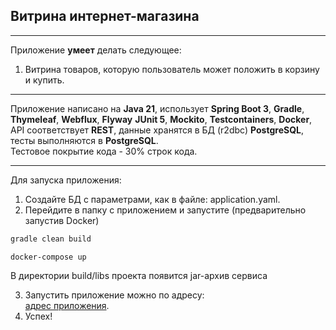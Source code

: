 ## Витрина интернет-магазина

_______

Приложение **умеет** делать следующее:

1. Витрина товаров, которую пользователь может положить в корзину и купить.

-------

Приложение написано на **Java 21**, использует **Spring Boot 3**, **Gradle**, **Thymeleaf**, **Webflux**, **Flyway**
**JUnit 5**, **Mockito**, **Testcontainers**, **Docker**, API соответствует **REST**, данные хранятся в БД (r2dbc)  **PostgreSQL**, тесты выполняются в **PostgreSQL**.  
Тестовое покрытие кода - 30% строк кода.

-------

Для запуска приложения:

1. Создайте БД с параметрами, как в файле: application.yaml.
2. Перейдите в папку с приложением и запустите (предварительно запустив Docker)

```gradle
gradle clean build
```

```command
docker-compose up
```

В директории build/libs проекта появится jar-архив сервиса

3. Запустить приложение можно по адресу:  
   [адрес приложения](http://localhost:8087).
4. Успех!  